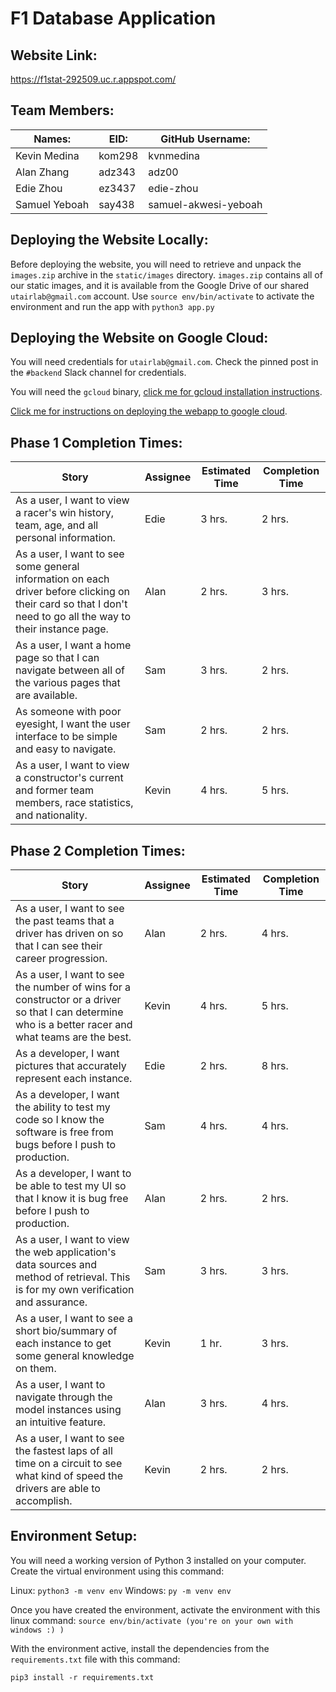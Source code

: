 # F1 Database Application

## Website Link:
https://f1stat-292509.uc.r.appspot.com/

## Team Members:
| Names: | EID: | GitHub Username: |
| -------| -----| -----------------|
| Kevin Medina | kom298 | kvnmedina | 
| Alan Zhang | adz343 | adz00 |
| Edie Zhou | ez3437 | edie-zhou |
| Samuel Yeboah | say438 | samuel-akwesi-yeboah | 

## Deploying the Website Locally:
Before deploying the website, you will need to retrieve and unpack the `images.zip` archive in the 
`static/images` directory. `images.zip` contains all of our static images, and it is available from the
Google Drive of our shared `utairlab@gmail.com` account.
Use `source env/bin/activate` to activate the environment and run the app with `python3 app.py`

## Deploying the Website on Google Cloud:
You will need credentials for `utairlab@gmail.com`. Check the pinned post in the `#backend`  Slack channel for credentials.

You will need the `gcloud` binary, [click me for gcloud installation instructions](https://cloud.google.com/sdk/docs/install).

[Click me for instructions on deploying the webapp to google cloud](https://codelabs.developers.google.com/codelabs/cloud-app-engine-python3/#5).

## Phase 1 Completion Times:
| Story | Assignee | Estimated Time | Completion Time |
| ----- | -------- | -------------- | --------------- |
| As a user, I want to view a racer's win history, team, age, and all personal information. | Edie | 3 hrs. | 2 hrs. |
| As a user, I want to see some general information on each driver before clicking on their card so that I don't need to go all the way to their instance page. | Alan | 2 hrs. | 3 hrs. |
| As a user, I want a home page so that I can navigate between all of the various pages that are available. | Sam | 3 hrs. | 2 hrs. |
| As someone with poor eyesight, I want the user interface to be simple and easy to navigate. | Sam | 2 hrs. | 2 hrs. |
| As a user, I want to view a constructor's current and former team members, race statistics, and nationality. | Kevin | 4 hrs. | 5 hrs. |

## Phase 2 Completion Times:
| Story | Assignee | Estimated Time | Completion Time |
| ----- | -------- | -------------- | --------------- |
| As a user, I want to see the past teams that a driver has driven on so that I can see their career progression. | Alan | 2 hrs. | 4 hrs. |
| As a user, I want to see the number of wins for a constructor or a driver so that I can determine who is a better racer and what teams are the best. | Kevin | 4 hrs. | 5 hrs. |
| As a developer, I want pictures that accurately represent each instance. | Edie | 2 hrs. | 8 hrs. |
| As a developer, I want the ability to test my code so I know the software is free from bugs before I push to production. | Sam | 4 hrs. | 4 hrs. |
| As a developer, I want to be able to test my UI so that I know it is bug free before I push to production. | Alan | 2 hrs. | 2 hrs. | 
| As a user, I want to view the web application's data sources and method of retrieval. This is for my own verification and assurance. | Sam | 3 hrs. | 3 hrs. |
| As a user, I want to see a short bio/summary of each instance to get some general knowledge on them. | Kevin | 1 hr. | 3 hrs. |
| As a user, I want to navigate through the model instances using an intuitive feature. | Alan | 3 hrs. | 4 hrs. |
| As a user, I want to see the fastest laps of all time on a circuit to see what kind of speed the drivers are able to accomplish. | Kevin | 2 hrs. | 2 hrs. |


## Environment Setup:
You will need a working version of Python 3 installed on your computer. Create the virtual environment using this command:

Linux: `python3 -m venv env`
Windows: `py -m venv env`

Once you have created the environment, activate the environment with this linux command:
`source env/bin/activate (you're on your own with windows :) )` 

With the environment active, install the dependencies from the `requirements.txt` file with this command:

`pip3 install -r requirements.txt`
